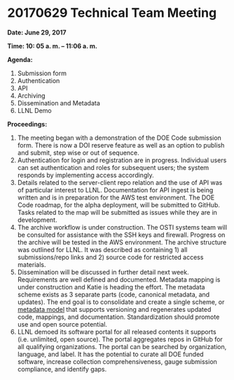 #  20170629 Technical Team Meeting
**Date: June 29, 2017**

**Time: 10: 05 a. m. – 11:06 a. m.**

**Agenda:**
1.	Submission form
2.	Authentication
3.	API
4.	Archiving
5.	Dissemination and Metadata
6.	LLNL Demo

**Proceedings:**

1.	The meeting began with a demonstration of the DOE Code submission form. There is now a DOI reserve feature as well as an option to publish and submit, step wise or out of sequence.  
2.	Authentication for login and registration are in progress. Individual users can set authentication and roles for subsequent users; the system responds by implementing access accordingly. 
3.	Details related to the server-client repo relation and the use of API was of particular interest to LLNL. Documentation for API ingest is being written and is in preparation for the AWS test environment. The DOE Code roadmap, for the alpha deployment, will be submitted to GitHub. Tasks related to the map will be submitted as issues while they are in development. 
4.	The archive workflow is under construction. The OSTI systems team will be consulted for assistance with the SSH keys and firewall. Progress on the archive will be tested in the AWS environment. The archive structure was outlined for LLNL. It was described as containing 1) all submissions/repo links and 2) source code for restricted access materials. 
5.	Dissemination will be discussed in further detail next week. Requirements are well defined and documented. Metadata mapping is under construction and Katie is heading the effort. The metadata scheme exists as 3 separate parts (code, canonical metadata, and updates). The end goal is to consolidate and create a single scheme, or [metadata model](https://github.com/doecode/doecode/blob/master/docs/osti-technical/20170629%20Technical%20Meeting%20Photo_Metadata%20Model.png) that supports versioning and regenerates updated code, mappings, and documentation. Standardization should promote use and open source potential. 
6.	LLNL demoed its software portal for all released contents it supports (i.e. unlimited, open source). The portal aggregates repos in GitHub for all qualifying organizations. The portal can be searched by organization, language, and label. It has the potential to curate all DOE funded software, increase collection comprehensiveness, gauge submission compliance, and identify gaps. 


